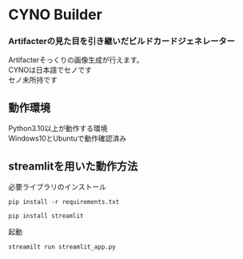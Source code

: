 # CYNO Builder  
### Artifacterの見た目を引き継いだビルドカードジェネレーター  
Artifacterそっくりの画像生成が行えます。  
CYNOは日本語でセノです  
セノ未所持です

## 動作環境
Python3.10以上が動作する環境  
Windows10とUbuntuで動作確認済み  

## streamlitを用いた動作方法
必要ライブラリのインストール  
```
pip install -r requirements.txt
```
```
pip install streamlit
```
起動
```
streamilt run streamlit_app.py
```
